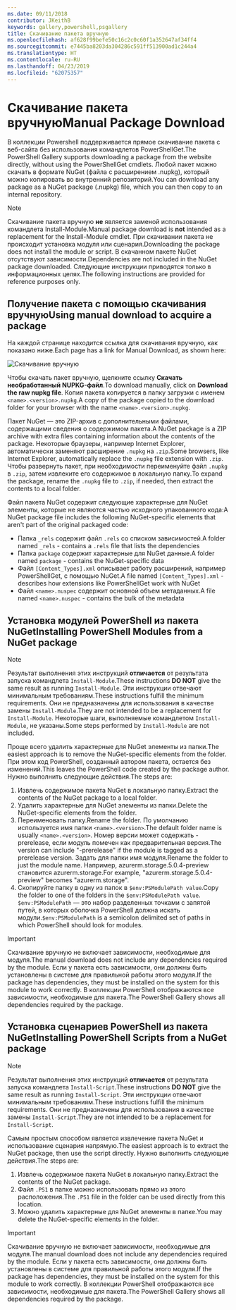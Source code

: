 ```yaml
---
ms.date: 09/11/2018
contributor: JKeithB
keywords: gallery,powershell,psgallery
title: Скачивание пакета вручную
ms.openlocfilehash: af628f99befe50c16c2c0c60f1a352647af34ff4
ms.sourcegitcommit: e7445ba8203da304286c591ff513900ad1c244a4
ms.translationtype: HT
ms.contentlocale: ru-RU
ms.lasthandoff: 04/23/2019
ms.locfileid: "62075357"
---
```

# <a name="manual-package-download"></a><span data-ttu-id="1ff65-103">Скачивание пакета вручную</span><span class="sxs-lookup"><span data-stu-id="1ff65-103">Manual Package Download</span></span>

<span data-ttu-id="1ff65-104">В коллекции Powershell поддерживается прямое скачивание пакета с веб-сайта без использования командлетов PowerShellGet.</span><span class="sxs-lookup"><span data-stu-id="1ff65-104">The PowerShell Gallery supports downloading a package from the website directly, without using the PowerShellGet cmdlets.</span></span> <span data-ttu-id="1ff65-105">Любой пакет можно скачать в формате NuGet (файла с расширением .nupkg), который можно копировать во внутренний репозиторий.</span><span class="sxs-lookup"><span data-stu-id="1ff65-105">You can download any package as a NuGet package (.nupkg) file, which you can then copy to an internal repository.</span></span>

> [!NOTE]
> <span data-ttu-id="1ff65-106">Скачивание пакета вручную **не** является заменой использования командлета Install-Module.</span><span class="sxs-lookup"><span data-stu-id="1ff65-106">Manual package download is **not** intended as a replacement for the Install-Module cmdlet.</span></span>
> <span data-ttu-id="1ff65-107">При скачивании пакета не происходит установка модуля или сценария.</span><span class="sxs-lookup"><span data-stu-id="1ff65-107">Downloading the package does not install the module or script.</span></span> <span data-ttu-id="1ff65-108">В скачанном пакете NuGet отсутствуют зависимости.</span><span class="sxs-lookup"><span data-stu-id="1ff65-108">Dependencies are not included in the NuGet package downloaded.</span></span> <span data-ttu-id="1ff65-109">Следующие инструкции приводятся только в информационных целях.</span><span class="sxs-lookup"><span data-stu-id="1ff65-109">The following instructions are provided for reference purposes only.</span></span>

## <a name="using-manual-download-to-acquire-a-package"></a><span data-ttu-id="1ff65-110">Получение пакета с помощью скачивания вручную</span><span class="sxs-lookup"><span data-stu-id="1ff65-110">Using manual download to acquire a package</span></span>

<span data-ttu-id="1ff65-111">На каждой странице находится ссылка для скачивания вручную, как показано ниже.</span><span class="sxs-lookup"><span data-stu-id="1ff65-111">Each page has a link for Manual Download, as shown here:</span></span>

![Скачивание вручную](../../Images/packagedisplaypagewithpseditions.png)

<span data-ttu-id="1ff65-113">Чтобы скачать пакет вручную, щелкните ссылку **Скачать необработанный NUPKG-файл**.</span><span class="sxs-lookup"><span data-stu-id="1ff65-113">To download manually, click on **Download the raw nupkg file**.</span></span> <span data-ttu-id="1ff65-114">Копия пакета копируется в папку загрузки с именем `<name>.<version>.nupkg`.</span><span class="sxs-lookup"><span data-stu-id="1ff65-114">A copy of the package copied to the download folder for your browser with the name `<name>.<version>.nupkg`.</span></span>

<span data-ttu-id="1ff65-115">Пакет NuGet — это ZIP-архив с дополнительными файлами, содержащими сведения о содержимом пакета.</span><span class="sxs-lookup"><span data-stu-id="1ff65-115">A NuGet package is a ZIP archive with extra files containing information about the contents of the package.</span></span> <span data-ttu-id="1ff65-116">Некоторые браузеры, например Internet Explorer, автоматически заменяют расширение `.nupkg` на `.zip`.</span><span class="sxs-lookup"><span data-stu-id="1ff65-116">Some browsers, like Internet Explorer, automatically replace the `.nupkg` file extension with `.zip`.</span></span> <span data-ttu-id="1ff65-117">Чтобы развернуть пакет, при необходимости переименуйте файл `.nupkg` в `.zip`, затем извлеките его содержимое в локальную папку.</span><span class="sxs-lookup"><span data-stu-id="1ff65-117">To expand the package, rename the `.nupkg` file to `.zip`, if needed, then extract the contents to a local folder.</span></span>

<span data-ttu-id="1ff65-118">Файл пакета NuGet содержит следующие характерные для NuGet элементы, которые не являются частью исходного упакованного кода:</span><span class="sxs-lookup"><span data-stu-id="1ff65-118">A NuGet package file includes the following NuGet-specific elements that aren't part of the original packaged code:</span></span>

- <span data-ttu-id="1ff65-119">Папка `_rels` содержит файл `.rels` со списком зависимостей.</span><span class="sxs-lookup"><span data-stu-id="1ff65-119">A folder named `_rels` - contains a `.rels` file that lists the dependencies</span></span>
- <span data-ttu-id="1ff65-120">Папка `package` содержит характерные для NuGet данные.</span><span class="sxs-lookup"><span data-stu-id="1ff65-120">A folder named `package` - contains the NuGet-specific data</span></span>
- <span data-ttu-id="1ff65-121">Файл `[Content_Types].xml` описывает работу расширений, например PowerShellGet, с помощью NuGet.</span><span class="sxs-lookup"><span data-stu-id="1ff65-121">A file named `[Content_Types].xml` - describes how extensions like PowerShellGet work with NuGet</span></span>
- <span data-ttu-id="1ff65-122">Файл `<name>.nuspec` содержит основной объем метаданных.</span><span class="sxs-lookup"><span data-stu-id="1ff65-122">A file named `<name>.nuspec` - contains the bulk of the metadata</span></span>

## <a name="installing-powershell-modules-from-a-nuget-package"></a><span data-ttu-id="1ff65-123">Установка модулей PowerShell из пакета NuGet</span><span class="sxs-lookup"><span data-stu-id="1ff65-123">Installing PowerShell Modules from a NuGet package</span></span>

> [!NOTE]
> <span data-ttu-id="1ff65-124">Результат выполнения этих инструкций **отличается** от результата запуска командлета `Install-Module`.</span><span class="sxs-lookup"><span data-stu-id="1ff65-124">These instructions **DO NOT** give the same result as running `Install-Module`.</span></span> <span data-ttu-id="1ff65-125">Эти инструкции отвечают минимальным требованиям.</span><span class="sxs-lookup"><span data-stu-id="1ff65-125">These instructions fulfill the minimum requirements.</span></span> <span data-ttu-id="1ff65-126">Они не предназначены для использования в качестве замены `Install-Module`.</span><span class="sxs-lookup"><span data-stu-id="1ff65-126">They are not intended to be a replacement for `Install-Module`.</span></span> <span data-ttu-id="1ff65-127">Некоторые шаги, выполняемые командлетом `Install-Module`, не указаны.</span><span class="sxs-lookup"><span data-stu-id="1ff65-127">Some steps performed by `Install-Module` are not included.</span></span>

<span data-ttu-id="1ff65-128">Проще всего удалить характерные для NuGet элементы из папки.</span><span class="sxs-lookup"><span data-stu-id="1ff65-128">The easiest approach is to remove the NuGet-specific elements from the folder.</span></span> <span data-ttu-id="1ff65-129">При этом код PowerShell, созданный автором пакета, остается без изменений.</span><span class="sxs-lookup"><span data-stu-id="1ff65-129">This leaves the PowerShell code created by the package author.</span></span> <span data-ttu-id="1ff65-130">Нужно выполнить следующие действия.</span><span class="sxs-lookup"><span data-stu-id="1ff65-130">The steps are:</span></span>

1. <span data-ttu-id="1ff65-131">Извлечь содержимое пакета NuGet в локальную папку.</span><span class="sxs-lookup"><span data-stu-id="1ff65-131">Extract the contents of the NuGet package to a local folder.</span></span>
2. <span data-ttu-id="1ff65-132">Удалить характерные для NuGet элементы из папки.</span><span class="sxs-lookup"><span data-stu-id="1ff65-132">Delete the NuGet-specific elements from the folder.</span></span>
3. <span data-ttu-id="1ff65-133">Переименовать папку.</span><span class="sxs-lookup"><span data-stu-id="1ff65-133">Rename the folder.</span></span> <span data-ttu-id="1ff65-134">По умолчанию используется имя папки `<name>.<version>`.</span><span class="sxs-lookup"><span data-stu-id="1ff65-134">The default folder name is usually `<name>.<version>`.</span></span> <span data-ttu-id="1ff65-135">Номер версии может содержать -prerelease, если модуль помечен как предварительная версия.</span><span class="sxs-lookup"><span data-stu-id="1ff65-135">The version can include "-prerelease" if the module is tagged as a prerelease version.</span></span> <span data-ttu-id="1ff65-136">Задать для папки имя модуля.</span><span class="sxs-lookup"><span data-stu-id="1ff65-136">Rename the folder to just the module name.</span></span> <span data-ttu-id="1ff65-137">Например, azurerm.storage.5.0.4-preview становится azurerm.storage.</span><span class="sxs-lookup"><span data-stu-id="1ff65-137">For example, "azurerm.storage.5.0.4-preview" becomes "azurerm.storage".</span></span>
4. <span data-ttu-id="1ff65-138">Скопируйте папку в одну из папок в `$env:PSModulePath value`.</span><span class="sxs-lookup"><span data-stu-id="1ff65-138">Copy the folder to one of the folders in the `$env:PSModulePath value`.</span></span> <span data-ttu-id="1ff65-139">`$env:PSModulePath` — это набор разделенных точками с запятой путей, в которых оболочка PowerShell должна искать модули.</span><span class="sxs-lookup"><span data-stu-id="1ff65-139">`$env:PSModulePath` is a semicolon delimited set of paths in which PowerShell should look for modules.</span></span>

> [!IMPORTANT]
> <span data-ttu-id="1ff65-140">Скачивание вручную не включает зависимости, необходимые для модуля.</span><span class="sxs-lookup"><span data-stu-id="1ff65-140">The manual download does not include any dependencies required by the module.</span></span> <span data-ttu-id="1ff65-141">Если у пакета есть зависимости, они должны быть установлены в системе для правильной работы этого модуля.</span><span class="sxs-lookup"><span data-stu-id="1ff65-141">If the package has dependencies, they must be installed on the system for this module to work correctly.</span></span> <span data-ttu-id="1ff65-142">В коллекции PowerShell отображаются все зависимости, необходимые для пакета.</span><span class="sxs-lookup"><span data-stu-id="1ff65-142">The PowerShell Gallery shows all dependencies required by the package.</span></span>

## <a name="installing-powershell-scripts-from-a-nuget-package"></a><span data-ttu-id="1ff65-143">Установка сценариев PowerShell из пакета NuGet</span><span class="sxs-lookup"><span data-stu-id="1ff65-143">Installing PowerShell Scripts from a NuGet package</span></span>

> [!NOTE]
> <span data-ttu-id="1ff65-144">Результат выполнения этих инструкций **отличается** от результата запуска командлета `Install-Script`.</span><span class="sxs-lookup"><span data-stu-id="1ff65-144">These instructions **DO NOT** give the same result as running `Install-Script`.</span></span> <span data-ttu-id="1ff65-145">Эти инструкции отвечают минимальным требованиям.</span><span class="sxs-lookup"><span data-stu-id="1ff65-145">These instructions fulfill the minimum requirements.</span></span> <span data-ttu-id="1ff65-146">Они не предназначены для использования в качестве замены `Install-Script`.</span><span class="sxs-lookup"><span data-stu-id="1ff65-146">They are not intended to be a replacement for `Install-Script`.</span></span>

<span data-ttu-id="1ff65-147">Самым простым способом является извлечение пакета NuGet и использование сценария напрямую.</span><span class="sxs-lookup"><span data-stu-id="1ff65-147">The easiest approach is to extract the NuGet package, then use the script directly.</span></span> <span data-ttu-id="1ff65-148">Нужно выполнить следующие действия.</span><span class="sxs-lookup"><span data-stu-id="1ff65-148">The steps are:</span></span>

1. <span data-ttu-id="1ff65-149">Извлечь содержимое пакета NuGet в локальную папку.</span><span class="sxs-lookup"><span data-stu-id="1ff65-149">Extract the contents of the NuGet package.</span></span>
2. <span data-ttu-id="1ff65-150">Файл `.PS1` в папке можно использовать прямо из этого расположения.</span><span class="sxs-lookup"><span data-stu-id="1ff65-150">The `.PS1` file in the folder can be used directly from this location.</span></span>
3. <span data-ttu-id="1ff65-151">Можно удалить характерные для NuGet элементы в папке.</span><span class="sxs-lookup"><span data-stu-id="1ff65-151">You may delete the NuGet-specific elements in the folder.</span></span>

> [!IMPORTANT]
> <span data-ttu-id="1ff65-152">Скачивание вручную не включает зависимости, необходимые для модуля.</span><span class="sxs-lookup"><span data-stu-id="1ff65-152">The manual download does not include any dependencies required by the module.</span></span> <span data-ttu-id="1ff65-153">Если у пакета есть зависимости, они должны быть установлены в системе для правильной работы этого модуля.</span><span class="sxs-lookup"><span data-stu-id="1ff65-153">If the package has dependencies, they must be installed on the system for this module to work correctly.</span></span> <span data-ttu-id="1ff65-154">В коллекции PowerShell отображаются все зависимости, необходимые для пакета.</span><span class="sxs-lookup"><span data-stu-id="1ff65-154">The PowerShell Gallery shows all dependencies required by the package.</span></span>
